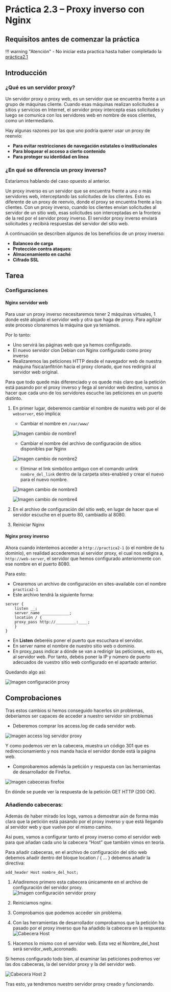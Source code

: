# Práctica 2.3 – Proxy inverso con Nginx


## Requisitos antes de comenzar la práctica

!!! warning "Atención"
    - No iniciar esta practica hasta haber completado la [práctica2.1](./Practica2.1.md)


## Introducción

### ¿Qué es un servidor proxy?

Un servidor proxy o proxy web, es un servidor que se encuentra frente a un grupo de máquinas cliente. Cuando esas máquinas realizan solicitudes a sitios y servicios en Internet, el servidor proxy intercepta esas solicitudes y luego se comunica con los servidores web en nombre de esos clientes, como un intermediario. 

Hay algunas razones por las que uno podría querer usar un proxy de reenvío: 

- **Para evitar restricciones de navegación estatales o institucionales**
- **Para bloquear el acceso a cierto contenido**
- **Para proteger su identidad en línea**

### ¿En qué se diferencia un proxy inverso?

Estaríamos hablando del caso opuesto al anterior.

Un proxy inverso es un servidor que se encuentra frente a uno o más servidores web, interceptando las solicitudes de los clientes. Esto es diferente de un proxy de reenvío, donde el proxy se encuentra frente a los clientes. Con un proxy inverso, cuando los clientes envían solicitudes al servidor de un sitio web, esas solicitudes son interceptadas en la frontera de la red por el servidor proxy inverso. El servidor proxy inverso enviará solicitudes y recibirá respuestas del servidor del sitio web.

A continuación se describen algunos de los beneficios de un proxy inverso:

- **Balanceo de carga**
- **Protección contra ataques:**
- **Almacenamiento en caché**
- **Cifrado SSL**

## Tarea

### Configuraciones

#### **Nginx servidor web**

Para usar un proxy inverso necesitaremos tener 2 máquinas virtuales, 1 donde esté alojado el servidor web
y otra que haga de proxy. Para agilizar este proceso clonaremos la máquina que ya teníamos.

Por lo tanto:

- Uno servirá las páginas web que ya hemos configurado.
- El nuevo servidor clon Debian con Nginx configurado como proxy inverso
- Realizaremos las peticiones HTTP desde el navegador web de nuestra máquina física/anfitrión
hacia el proxy clonado, que nos redirigirá al servidor web original.


Para que todo quede más diferenciado y os quede más claro que la petición está pasando por el proxy inverso y llega al servidor web destino, vamos a hacer que cada uno de los servidores escuche las peticiones en un puerto distinto. 

1. En primer lugar, deberemos cambiar el nombre de nuestra web por el de ```webserver```, eso implica:
    - Cambiar el nombre en ```/var/www/```
    
    ![Imagen cambio de nombre1](../assets/images/Practica2.3/renombrandopractica2-1.png)

    - Cambiar el nombre del archivo de configuración de sitios disponibles par Nginx

    ![Imagen cambio de nombre2](../assets/images/Practica2.3/renombrandopractica2-2.png)

    - Eliminar el link simbólico antiguo con el comando unlink ```nombre_del_link``` dentro de la carpeta sites-enabled y crear el nuevo para el nuevo nombre. 

    ![Imagen cambio de nombre3](../assets/images/Practica2.3/renombrandopractica2-3.png)

    ![Imagen cambio de nombre4](../assets/images/Practica2.3/renombrandopractica2-4.png)

2. En el archivo de configuración del sitio web, en lugar de hacer que el servidor escuche en el puerto 80, cambiadlo al 8080. 
3. Reiniciar Nginx


#### **Nginx proxy inverso**

Ahora cuando intentemos acceder a ```http://practica2-1``` (o el nombre de tu dominio), en realidad accederemos al servidor proxy, 
el cual nos redigira a, ```http://web-server```, el servidor que hemos configurado anteriormente con ese nombre en el puerto 8080.

Para esto:

- Crearemos un archivo de configuración en sites-available con el nombre ```practica2-1``` 
- Este archivo tendrá la siguiente forma:

```nginx
server { 
    listen __; 
    server_name ____________; 
    location / { 
    proxy_pass http://_________:____; 
    } 
} 
```

- En **Listen** deberéis poner el puerto que escuchara el servidor.
- En server name el nombre de nuestro sitio web o dominio.
- En proxy_pass indicar a dónde se van a redirigir las peticiones, esto es, al servidor web. Por tanto, debéis poner la IP y número de puerto adecuados de vuestro sitio web configurado en el apartado anterior. 

Quedando algo así:

![Imagen configuración proxy](../assets/images/Practica2.3/archivo_config-proxy.png)

## Comprobaciones

Tras estos cambios si hemos conseguido hacerlos sin problemas, deberíamos ser capaces de acceder a nuestro servidor sin problemas

- Deberemos comprar los access.log de cada servidor web.

![Imagen access log servidor proxy](../assets/images/Practica2.3/accesslog_proxy.png)

Y como podemos ver en la cabecera, muestra un código 301 que es redireccionamiento y nos manda hacia el servidor donde está la página web.

- Comprobaremos además la petición y respuesta con las herramientas de desarrollador de Firefox.

![Imagen cabeceras firefox](../assets/images/Practica2.3/cabeceras_web.png)

En dónde se puede ver la respuesta de la petición GET HTTP (200 OK). 

### Añadiendo cabeceras:

Además de haber mirado los logs, vamos a demostrar aún de forma más clara que la petición está pasando por el proxy inverso y que está llegando al servidor web y que vuelve por el mismo camino. 

Así pues, vamos a configurar tanto el proxy inverso como el servidor web para que añadan cada uno la cabecera “Host” que también vimos en teoría.

Para añadir cabeceras, en el archivo de configuración del sitio web debemos añadir dentro del bloque location / { … } debemos añadir la directiva: 

```nginx
add_header Host nombre_del_host;
```

1. Añadiremos primero esta cabecera únicamente en el archivo de configuración del servidor proxy.
![Imagen configuración servidor proxy](../assets/images/Practica2.3/cabecera-serverpryx.png)

2. Reiniciamos nginx.

3. Comprobamos que podemos acceder sin problema.

4. Con las herramientas de desarrollador comprobamos que la petición ha pasado por el proxy inverso que ha añadido la cabecera en la respuesta: 
![Cabecera Host](../assets/images/Practica2.3/cabecera_host1.png)

5. Hacemos lo mismo con el servidor web. Esta vez el Nombre_del_host será servidor_web_acoronado. 

Si hemos configurado todo bien, al examinar las peticiones podremos ver las dos cabeceras, la del servidor proxy y la
del servidor web.

![Cabecera Host 2](../assets/images/Practica2.3/cabecera_host2.png)

Tras esto, ya tendremos nuestro servidor proxy creado y funcionando.